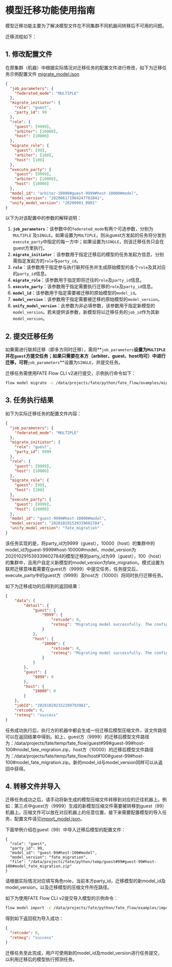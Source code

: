 # 模型迁移功能使用指南

模型迁移功能主要为了解决模型文件在不同集群不同机器间转移后不可用的问题。

迁移流程如下：

## 1. 修改配置文件

在原集群（机器）中根据实际情况对迁移任务的配置文件进行修改，如下为迁移任务示例配置文件 [migrate_model.json](https://github.com/FederatedAI/FATE/blob/master/python/fate_flow/examples/migrate_model.json)

```json
{
  "job_parameters": {
    "federated_mode": "MULTIPLE"
  },
  "migrate_initiator": {
    "role": "guest",
    "party_id": 99
  },
  "role": {
    "guest": [9999],
    "arbiter": [10000],
    "host": [10000]
  },
  "migrate_role": {
    "guest": [99],
    "arbiter": [100],
    "host": [100]
  },
  "execute_party": {
    "guest": [9999],
    "arbiter": [10000],
    "host": [10000]
  },
  "model_id": "arbiter-10000#guest-9999#host-10000#model",
  "model_version": "202006171904247702041",
  "unify_model_version": "20200901_0001"
}
```

以下为对该配置中的参数的解释说明：

1. **`job_parameters`**：该参数中的`federated_mode`有两个可选参数，分别为`MULTIPLE` 及`SINGLE`。如果设置为`MULTIPLE`，则从guest方发起的任务将分发到`execute_party`中指定的每一方中；如果设置为`SINGLE`，则该迁移任务只会在guest方里执行。
2. **`migrate_initiator`**：该参数用于指定迁移后的模型的任务发起方信息，分别需指定发起方的`role`与`party_id`。
3. **`role`**：该参数用于指定参与执行联邦任务并生成原始模型的各个`role`及其对应的`party_id`信息。
4. **`migrate_role`**：该参数用于指定即将迁往的`role`及`party_id`信息。
5. **`execute_party`**：该参数用于指定需要执行迁移的`role`及`party_id`信息。
6. **`model_id`**：该参数用于指定需要被迁移的原始模型的`model_id`。
7. **`model_version`**：该参数用于指定需要被迁移的原始模型的`model_version`。
8. **`unify_model_version`**：此参数为非必填参数，该参数用于指定新模型的`model_version`。若未提供该参数，新模型将以迁移任务的`job_id`作为其新`model_version`。



## 2. 提交迁移任务

如果需进行联邦迁移（即多方同时迁移），需将**`job_parameters`**设置为`MULTIPLE`并在`guest`方提交任务；如果只需要在本方（arbiter、guest、host均可）中进行迁移，可将**`job_parameters`**设置为`SINGLE`，并提交任务。

迁移任务需使用FATE Flow CLI v2进行提交，示例执行命令如下：

```bash
flow model migrate -c /data/projects/fate/python/fate_flow/examples/migrate_model.json
```



## 3. 任务执行结果

如下为实际迁移任务的配置文件内容：

```json
{
  "job_parameters": {
    "federated_mode": "MULTIPLE"
  },
  "migrate_initiator": {
    "role": "guest",
    "party_id": 9999
  },
  "role": {
    "guest": [9999],
    "host": [10000]
  },
  "migrate_role": {
    "guest": [99],
    "host": [100]
  },
  "execute_party": {
    "guest": [9999],
    "host": [10000]
  },
  "model_id": "guest-9999#host-10000#model",
  "model_version": "202010291539339602784",
  "unify_model_version": "fate_migration"
}
```

该任务实现的是，将party_id为9999（guest），10000（host）的集群中的model_id为guest-9999#host-10000#model，model_version为202010291539339602784的模型迁移到party_id为99（guest），100（host）的集群中，且用户自定义新模型的model_version为fate_migration。模式设置为联邦迁移意味着需要在guest方（9999）中提交任务，任务提交后，execute_party中的guest方（9999）及host方（10000）将同时执行迁移任务。



如下为迁移成功的后得到的返回结果：

```json
{
    "data": {
        "detail": {
            "guest": {
                "9999": {
                    "retcode": 0,
                    "retmsg": "Migrating model successfully. The configuration of model has been modified automatically. New model id is: guest-99#host-100#model, model version is: fate_migration. Model files can be found at '/data/projects/fate/temp/fate_flow/guest#99#guest-99#host-100#model_fate_migration.zip'."
                }
            },
            "host": {
                "10000": {
                    "retcode": 0,
                    "retmsg": "Migrating model successfully. The configuration of model has been modified automatically. New model id is: guest-99#host-100#model, model version is: fate_migration. Model files can be found at '/data/projects/fate/temp/fate_flow/host#100#guest-99#host-100#model_fate_migration.zip'."
                }
            }
        },
        "guest": {
            "9999": 0
        },
        "host": {
            "10000": 0
        }
    },
    "jobId": "202010292152299793981",
    "retcode": 0,
    "retmsg": "success"
}
```

任务成功执行后，执行方的机器中都会生成一份迁移后模型压缩文件，该文件路径可以在返回结果中得到。如上，guest方（9999）的迁移后模型文件路径为：/data/projects/fate/temp/fate_flow/guest#99#guest-99#host-100#model_fate_migration.zip，host方（10000）的迁移后模型文件路径为：/data/projects/fate/temp/fate_flow/host#100#guest-99#host-100#model_fate_migration.zip。新的model_id与model_version同样可以从返回中获得。



## 4. 转移文件并导入

迁移任务成功之后，请手动将新生成的模型压缩文件转移到对应的迁往机器上。例如：第三点中guest方（9999）生成的新模型压缩文件需要被转移到guest（99）机器上。压缩文件可以放在对应机器上的任意位置，接下来需要配置模型的导入任务，配置文件请见[import_model.json](https://github.com/FederatedAI/FATE/blob/master/python/fate_flow/examples/import_model.json)。

下面举例介绍在guest（99）中导入迁移后模型的配置文件：

```
{
  "role": "guest",
  "party_id": 99,
  "model_id": "guest-99#host-100#model",
  "model_version": "fate_migration",
  "file": "/data/projects/fate/python/temp/guest#99#guest-99#host-100#model_fate_migration.zip"
}
```

请根据实际情况对应填写角色role，当前本方party_id，迁移模型的新model_id及model_version，以及迁移模型的压缩文件所在路径。

如下为使用FATE Flow CLI v2提交导入模型的示例命令：

```bash
flow model import -c /data/projects/fate/python/fate_flow/examples/import_model.json
```

得到如下返回视为导入成功：

```json
{
  "retcode": 0,
  "retmsg": "success"
}
```

迁移任务至此完成，用户可使用新的model_id及model_version进行任务提交，以利用迁移后的模型执行预测任务。